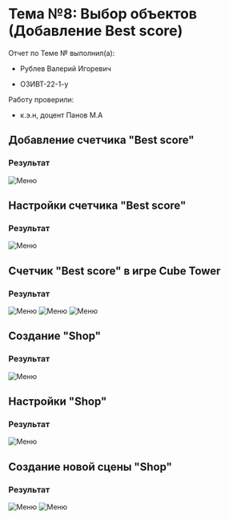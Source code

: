 # Тема №8: Выбор объектов (Добавление Best score)

Отчет по Теме № выполнил(а):

- Рублев Валерий Игоревич
  
- ОЗИВТ-22-1-у

Работу проверили:

- к.э.н, доцент Панов М.А

## Добавление счетчика "Best score"
### Результат 
![Меню](https://github.com/xgoldnght/Application-development/blob/Lab-8/pic/Screenshot_1.png)

## Настройки счетчика "Best score"
### Результат 
![Меню](https://github.com/xgoldnght/Application-development/blob/Lab-8/pic/Screenshot_2.png)

## Счетчик "Best score" в игре Cube Tower 
### Результат 
![Меню](https://github.com/xgoldnght/Application-development/blob/Lab-8/pic/Screenshot_3.png)
![Меню](https://github.com/xgoldnght/Application-development/blob/Lab-8/pic/Screenshot_4.png)
![Меню](https://github.com/xgoldnght/Application-development/blob/Lab-8/pic/Screenshot_5.png)

## Создание "Shop"
### Результат 
![Меню](https://github.com/xgoldnght/Application-development/blob/Lab-8/pic/Screenshot_6.png)

## Настройки "Shop"
### Результат 
![Меню](https://github.com/xgoldnght/Application-development/blob/Lab-8/pic/Screenshot_7.png)

## Создание новой сцены "Shop"
### Результат 
![Меню](https://github.com/xgoldnght/Application-development/blob/Lab-8/pic/Screenshot_8.png)
![Меню](https://github.com/xgoldnght/Application-development/blob/Lab-8/pic/Screenshot_9.png)




